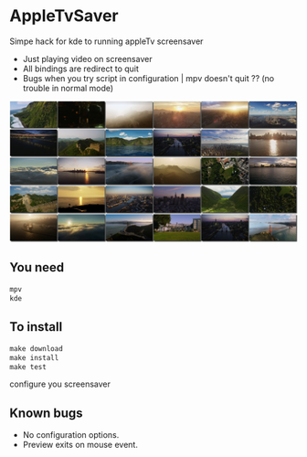 # AppleTvSaver


Simpe hack for kde to running appleTv screensaver
- Just playing video on screensaver
- All bindings are redirect to quit
- Bugs when you try script in configuration | mpv doesn't quit ?? (no trouble in normal mode)


![alt tag](https://raw.githubusercontent.com/whoo/AppleTvSaver/master/montage.jpg)

## You need
```
mpv
kde
```

## To install
```
make download
make install 
make test
```
configure you screensaver

## Known bugs
- No configuration options.
- Preview exits on mouse event.
